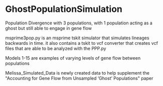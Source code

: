 # GhostPopulationSimulation
Population Divergence with 3 populations, with 1 population acting as a ghost but still able to engage in gene flow

msprime3pop.py is an msprime tskit simulator that simulates lineages backwards in time. it also contains a tskit to vcf converter that creates vcf files that are able to be analyzed with the PPP.py

Models 1-15 are examples of varying levels of gene flow between populations

Melissa_Simulated_Data is newly created data to help supplement the "Accounting for Gene Flow from Unsampled ‘Ghost’ Populations" paper
